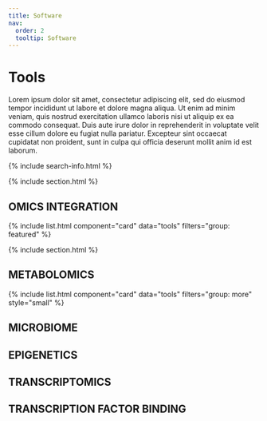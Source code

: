 ```yaml
---
title: Software
nav:
  order: 2
  tooltip: Software
---
```


# <i class="fas fa-tools"></i>Tools

Lorem ipsum dolor sit amet, consectetur adipiscing elit, sed do eiusmod tempor incididunt ut labore et dolore magna aliqua.
Ut enim ad minim veniam, quis nostrud exercitation ullamco laboris nisi ut aliquip ex ea commodo consequat.
Duis aute irure dolor in reprehenderit in voluptate velit esse cillum dolore eu fugiat nulla pariatur.
Excepteur sint occaecat cupidatat non proident, sunt in culpa qui officia deserunt mollit anim id est laborum.

{% include search-info.html %}

{% include section.html %}

## OMICS INTEGRATION

{% include list.html component="card" data="tools" filters="group: featured" %}

{% include section.html %}

## METABOLOMICS

{% include list.html component="card" data="tools" filters="group: more" style="small" %}

## MICROBIOME


## EPIGENETICS


## TRANSCRIPTOMICS


## TRANSCRIPTION FACTOR BINDING
